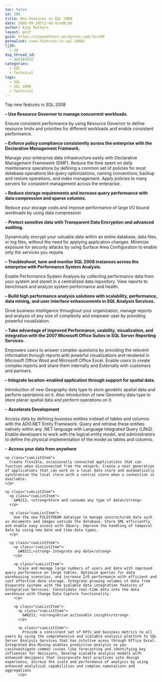 ```yaml
---
toc: false
id: 106
title: New Features in SQL 2008
date: 2008-09-10T11:40:41+00:00
author: Ajay Matharu
layout: post
guid: https://ajaymatharu.wordpress.com/?p=106
permalink: /new-features-in-sql-2008/
ljID:
  - 19
dsq_thread_id:
  - 465383915
categories:
  - SQL
  - Technical
tags:
  - SQL
  - SQL 2008
  - Technical
---
```

Top new features in SQL 2008

**&#8211; Use Resource Governor to manage concurrent workloads.**

Ensure consistent performance by using Resource Governor to define resource limits and priorities for different workloads and enable consistent performance.

**&#8211; Enforce policy compliance consistently across the enterprise with the Declarative Management Framwork.**

Manage your enterprise data infrastructure easily with Declarative Management Framework (DMF). Reduce the time spent on daily maintenance operations by defining a common set of policies for most database operations like query optimizations, naming conventions, backup and restore operations, and index management. Apply policies to many servers for consistent management across the enterprise.

**&#8211; Reduce storage requirements and increase query performance with data compression and sparse columns.**

Reduce your storage costs and improve performance of large I/O bound workloads by using data compression

&#8211; **Protect sensitive data with Transparent Data Encryption and advanced auditing.**

Dynamically encrypt your valuable data within an entire database, data files, or log files, without the need for applying application changes. Minimize exposure for security attacks by using Surface Area Configuration to enable only the services you require.

**&#8211; Troubleshoot, tune and monitor SQL 2008 instances across the enterprise with Performance System Analysis.**

Enable Performance System Analysis by collecting performance data from your system and storeit in a centralized data repository. View reports to benchmark and analyze system performance and health.

**&#8211; Build high performance analysis solutions with scalability, performance, data mining, and user interface enhancements in SQL Analysis Services.**

Drive business intelligence throughout your organization, manage reports and analysis of any size of complexity and empower user by providing powerful visualization.

**&#8211; Take advantage of improved Performance, usability, visualization, and integration with the 2007 Microsoft Office Suites in SQL Server Reporting Services.**

Empowers users to answer complex questions by providing the relevent information through reports with powerful visualizations and rendered in Microsoft Office Word and Microsoft Office Excel. Enable users to create complex reports and share them internally and Externally with customers and partners.

**&#8211; Integrate location-enabled application through support for spatial data.**

Introduction of new Geography data type to store geodetic spatial data and perform opertaions on it. Also introduction of new Geometry data type to store planar spatial data and perform operations on it.

<p class="cueListItem">
  <p class="cueListItem">
    &#8211; <strong>Accelerate Development</strong>
  </p>
  
  <p class="cueListItem">
    Access data by defining business entities instead of tables and columns with the ADO.NET Entity Framework. Query and retrieve these entities natively within any .NET language with Language Integrated Query (LINQ). Enable developers to work with the logical entity model, and administrators to define the physical implementation of the model as tables and columns.
  </p>
  
  <p class="cueListItem">
    <p class="cueListItem">
      &#8211; <strong>Access your data from anywhere</strong>
    </p>
    
    <p class="cueListItem">
      Create flexible, occasionally connected applications that can function when disconnected from the network. Create a next generation of applications that can work on a local data store and automatically synchronize the local store with a central store when a connection is available.
    </p>
    
    <p class="cueListItem">
      <p class="cueListItem">
        &#8211; <strong>Store and consume any type of data</strong>
      </p>
      
      <p class="cueListItem">
        Use the new FILESTREAM datatype to manage unstructured data such as documents and images outside the database. Store XML efficiently and enable easy access with XQuery. Improve the handling of temporal data by using new date and time data types.
      </p>
      
      <p class="cueListItem">
        <p class="cueListItem">
          &#8211;<strong> Integrate any data</strong>
        </p>
        
        <p class="cueListItem">
          Scale and manage large numbers of users and data with improved query performance on large tables. Optimize queries for data warehousing scenarios, and increase I/O performance with efficient and cost effective data storage. Integrate growing volumes of data from disparate systems with the scalable data integration features of Integration Services. Consolidate real-time data into the data warehouse with Change Data Capture functionality.
        </p>
        
        <p class="cueListItem">
          <p class="cueListItem">
            &#8211; <strong>Drive actionable insight</strong>
          </p>
          
          <p class="cueListItem">
            Provide a consistent set of KPIs and business metrics to all users by using the comprehensive and scalable analysis platform fo SQL Server Analysis Services that has intutive acess through Office Excel. Integrated Ata Mining enables predictive analysis so you caninvestigate common issues like forecasting and identifying key influences for decisions, Develop scalable analysis models with enhanced designers that incorporate best practices into design experience, Increce the scale and performance of analysis by using enhanced analytical capabilities and complex comutations and aggregations
          </p>
